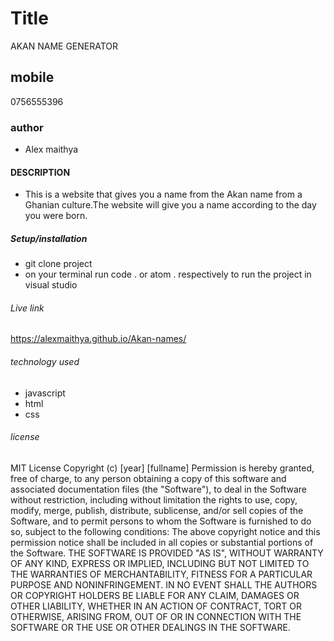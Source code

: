 # Title 
 AKAN NAME GENERATOR
 ## mobile 
 0756555396
### author
- Alex maithya
#### DESCRIPTION
- This is a website that gives you a name from the Akan name from a Ghanian culture.The website will give you a name according to the day you were born.
##### Setup/installation
- git clone project
- on your terminal run code . or atom . respectively to run the project in visual studio
###### Live link
https://alexmaithya.github.io/Akan-names/
###### technology used
- javascript
- html
- css
###### license
MIT License
Copyright (c) [year] [fullname]
Permission is hereby granted, free of charge, to any person obtaining a copy
of this software and associated documentation files (the "Software"), to deal
in the Software without restriction, including without limitation the rights
to use, copy, modify, merge, publish, distribute, sublicense, and/or sell
copies of the Software, and to permit persons to whom the Software is
furnished to do so, subject to the following conditions:
The above copyright notice and this permission notice shall be included in all
copies or substantial portions of the Software.
THE SOFTWARE IS PROVIDED "AS IS", WITHOUT WARRANTY OF ANY KIND, EXPRESS OR
IMPLIED, INCLUDING BUT NOT LIMITED TO THE WARRANTIES OF MERCHANTABILITY,
FITNESS FOR A PARTICULAR PURPOSE AND NONINFRINGEMENT. IN NO EVENT SHALL THE
AUTHORS OR COPYRIGHT HOLDERS BE LIABLE FOR ANY CLAIM, DAMAGES OR OTHER
LIABILITY, WHETHER IN AN ACTION OF CONTRACT, TORT OR OTHERWISE, ARISING FROM,
OUT OF OR IN CONNECTION WITH THE SOFTWARE OR THE USE OR OTHER DEALINGS IN THE
SOFTWARE.
